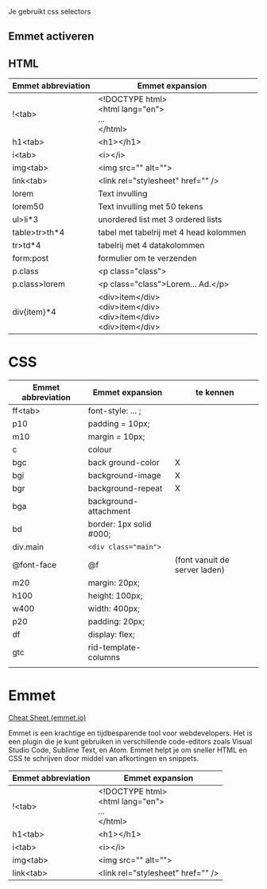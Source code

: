Je gebruikt css selectors

## Emmet activeren
## HTML

| Emmet abbreviation | Emmet expansion                                                                  |     |
| ------------------ | -------------------------------------------------------------------------------- | --- |
| !\<tab>            | \<!DOCTYPE html><br>\<html lang="en"><br>...<br>\</html>                         |     |
| h1\<tab>           | \<h1>\</h1>                                                                      |     |
| i\<tab>            | \<i>\</i>                                                                        |     |
| img\<tab>          | \<img src="" alt="">                                                             |     |
| link\<tab>         | \<link rel="stylesheet" href="" />                                               |     |
| lorem              | Text invulling                                                                   |     |
| lorem50            | Text invulling met 50 tekens                                                     |     |
| ul>li*3            | unordered list met 3 ordered lists                                               |     |
| table>tr>th*4      | tabel met tabelrij met 4 head kolommen                                           |     |
| tr>td*4            | tabelrij met 4 datakolommen                                                      |     |
| form:post          | formulier om te verzenden                                                        |     |
| p.class            | \<p class="class">                                                               |     |
| p.class>lorem      | \<p class="class">Lorem... Ad.\</p>                                              |     |
| div{item}*4        | \<div>item\</div><br>\<div>item\</div><br>\<div>item\</div><br>\<div>item\</div> |     |

# CSS

| Emmet abbreviation | Emmet expansion         | te kennen                     |
| ------------------ | ----------------------- | ----------------------------- |
| ff\<tab>           | font-style: ... ;       |                               |
| p10                | padding = 10px;         |                               |
| m10                | margin = 10px;          |                               |
| c                  | colour                  |                               |
| bgc                | back ground-color       | X                             |
| bgi                | background-image        | X                             |
| bgr                | background-repeat       | X                             |
| bga                | background-attachment   |                               |
| bd                 | border: 1px solid #000; |                               |
| div.main           | `<div class="main">`    |                               |
| @font-face         | @f                      | (font vanuit de server laden) |
| m20                | margin: 20px;           |                               |
| h100               | height: 100px;          |                               |
| w400               | width: 400px;           |                               |
| p20                | padding: 20px;          |                               |
| df                 | display: flex;          |                               |
| gtc                | rid-template-columns    |                               |
|                    |                         |                               |
# Emmet

[Cheat Sheet (emmet.io)](https://docs.emmet.io/cheat-sheet/)

Emmet is een krachtige en tijdbesparende tool voor webdevelopers. Het is een plugin die je kunt gebruiken in verschillende code-editors zoals Visual Studio Code, Sublime Text, en Atom. Emmet helpt je om sneller HTML en CSS te schrijven door middel van afkortingen en snippets.

| Emmet abbreviation | Emmet expansion                                          |
| ------------------ | -------------------------------------------------------- |
| !\<tab>            | \<!DOCTYPE html><br>\<html lang="en"><br>...<br>\</html> |
| h1\<tab>           | \<h1>\</h1>                                              |
| i\<tab>            | \<i>\</i>                                                |
| img\<tab>          | \<img src="" alt="">                                     |
| link\<tab>         | \<link rel="stylesheet" href="" />                       |


